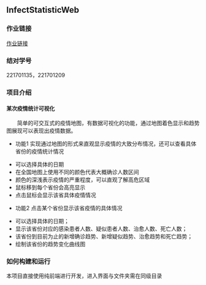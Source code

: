 ## InfectStatisticWeb

### 作业链接

[作业链接](https://edu.cnblogs.com/campus/fzu/2020SPRINGS/homework/10460)

### 结对学号

221701135，221701209

### 项目介绍

#### 某次疫情统计可视化

&emsp;&emsp;简单的可交互式的疫情地图，有数据可视化的功能，通过地图着色显示和趋势图展现可以表现出疫情数据。

+ 功能1
实现通过地图的形式来直观显示疫情的大致分布情况，还可以查看具体省份的疫情统计情况
 * 可以选择具体的日期
 * 在全国地图上使用不同的颜色代表大概确诊人数区间
 * 颜色的深浅表示疫情的严重程度，可以直观了解高危区域
 * 鼠标移到每个省份会高亮显示
 * 点击鼠标会显示该省具体疫情情况
+ 功能2
点击某个省份显示该省疫情的具体情况
 * 可以选择具体的日期；
 * 显示该省份对应的感染患者人数、疑似患者人数、治愈人数、死亡人数；
 * 该省份到目前为止的新增确诊趋势、新增疑似趋势、治愈趋势和死亡趋势；
 * 绘制该省份的趋势变化曲线图

### 如何构建和运行

本项目直接使用纯前端进行开发，进入界面与文件夹需在同级目录